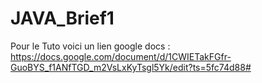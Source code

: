 # JAVA_Brief1

Pour le Tuto voici un lien google docs : https://docs.google.com/document/d/1CWIETakFGfr-GuoBYS_f1ANfTGD_m2VsLxKyTsgl5Yk/edit?ts=5fc74d88#
